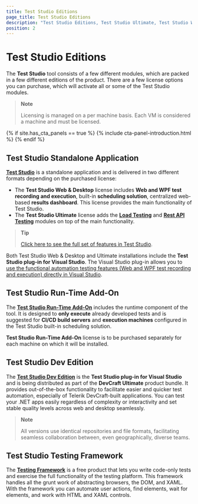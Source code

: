 ```yaml
---
title: Test Studio Editions
page_title: Test Studio Editions
description: "Test Studio Editions, Test Studio Ultimate, Test Studio Web & desktop, Test Studio Run-time, Test Studio Dev, Test Studio for APIs, Progress Telerik Testing Framework, What license for Test Studio should I choose"
position: 2
---
```


# Test Studio Editions

The **Test Studio** tool consists of a few different modules, which are packed in a few different editions of the product. There are a few license options you can purchase, which will activate all or some of the Test Studio modules.

> **Note**
>
> Licensing is managed on a per machine basis. Each VM is considered a machine and must be licensed.

{% if site.has_cta_panels == true %}
{% include cta-panel-introduction.html %}
{% endif %}

## Test Studio Standalone Application

<a href="https://www.telerik.com/teststudio" target="_blank">**Test Studio**</a> is a standalone application and is delivered in two different formats depending on the purchased license:

-  The **Test Studio Web & Desktop** license includes **Web and WPF test recording and execution**, built-in **scheduling solution**, centralized web-based **results dashboard**. This license provides the main functionality of Test Studio.
-  The **Test Studio Ultimate** license adds the <a href="https://www.telerik.com/teststudio/load-testing" target="_blank">**Load Testing**</a> and <a href="https://www.telerik.com/teststudio-apis" target="_blank">**Rest API Testing**</a> modules on top of the main functionality.

> **Tip**
>
> <a href="https://www.telerik.com/teststudio/functional-testing" target="_blank">Click here to see the full set of features in Test Studio</a>.

Both Test Studio Web & Desktop and Ultimate installations include the **Test Studio plug-in for Visual Studio**. The Visual Studio plug-in allows you to <a href="https://docs.telerik.com/devtools/teststudiodev/quickstart" target="_blank">use the functional automation testing features (Web and WPF test recording and execution) directly in Visual Studio</a>.

## Test Studio Run-Time Add-On

The <a href="https://www.telerik.com/teststudio/test-studio-runtime" target="_blank">**Test Studio Run-Time Add-On**</a> includes the runtime component of the tool. It is designed to **only execute** already developed tests and is suggested for **CI/CD build servers** and **execution machines** configured in the Test Studio built-in scheduling solution.

**Test Studio Run-Time Add-On** license is to be purchased separately for each machine on which it will be installed.

## Test Studio Dev Edition

The <a href="https://www.telerik.com/teststudio-dev" target="_blank">**Test Studio Dev Edition**</a> is the **Test Studio plug-in for Visual Studio** and is being distributed as part of the **DevCraft Ultimate** product bundle. It provides out-of-the-box functionality to facilitate easier and quicker test automation, especially of Telerik DevCraft-built applications. You can test your .NET apps easily regardless of complexity or interactivity and set stable quality levels across web and desktop seamlessly.

> **Note**
> 
> All versions use identical repositories and file formats, facilitating seamless collaboration between, even geographically, diverse teams.

## Test Studio Testing Framework

The <a href="https://www.telerik.com/teststudio/testing-framework" target="_blank">**Testing Framework**</a> is a free product that lets you write code-only tests and exercise the full functionality of the testing platform. This framework handles all the grunt work of abstracting browsers, the DOM, and XAML. With the framework you can automate user actions, find elements, wait for elements, and work with HTML and XAML controls.
